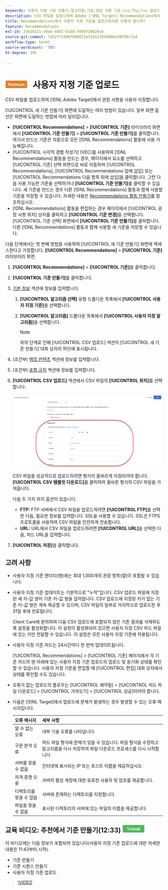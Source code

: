 ```yaml
---
keywords: 사용자 지정 기준 만들기;알고리즘;기준;권장 사항 기준;csv;ftp;csv 업로드
description: CSV 파일을 업로드하여 Adobe [!DNL Target] Recommendations에서 권장 사항을 사용자 지정하는 방법을 알아봅니다.
title: Recommendations에서 사용자 지정 기준을 업로드하려면 어떻게 합니까?
feature: Recommendations
exl-id: 33434121-e0ae-4b82-b1dd-78b9738026cb
source-git-commit: 7a52f7c046fb00672ef1b13704308be39f89c7ad
workflow-type: tm+mt
source-wordcount: '705'
ht-degree: 39%

---
```


# ![PREMIUM](/help/assets/premium.png) 사용자 지정 기준 업로드

CSV 파일을 업로드하여 [!DNL Adobe Target]에서 권장 사항을 사용자 지정합니다.

[!UICONTROL 새 기준 만들기] 화면에 도달하는 여러 방법이 있습니다. 일부 화면 옵션은 화면에 도달하는 방법에 따라 달라집니다.

* **[!UICONTROL Recommendations]** > **[!UICONTROL 기준]** 라이브러리 화면에서 **[!UICONTROL 기준 만들기]** > **[!UICONTROL 기준 만들기]**&#x200B;를 클릭합니다. 여기서 만드는 기준은 자동으로 모든 [!DNL Recommendations] 활동에 사용 가능해집니다.
* [!UICONTROL 시각적 경험 작성기] (VEC)를 사용하여 [!DNL Recommendations] 활동을 만드는 경우, 페이지에서 요소를 선택하고 [!UICONTROL 기준] 선택 화면으로 바로 이동하며 [!UICONTROL Recommendations], [!UICONTROL Recommendations 앞에 삽입] 또는 [!UICONTROL Recommendations 다음 항목 뒤에 삽입]을 클릭합니다. 그런 다음 사용 가능한 기준을 선택하거나 **[!UICONTROL 기준 만들기]**&#x200B;를 클릭할 수 있습니다. 새 기준을 만드는 경우 다른 [!DNL Recommendations] 활동과 함께 사용할 기준을 저장할 수 있습니다. 자세한 내용은 [Recommendations 활동 만들기](/help/c-recommendations/t-create-recs-activity/create-recs-activity.md)를 참조하십시오.
* [!DNL Recommendations] 활동을 편집하는 경우 페이지에서 [!UICONTROL 권장 사항 위치] 상자를 클릭하고 **[!UICONTROL 기준 변경]**&#x200B;을 선택합니다. [!UICONTROL 기준 선택] 화면에서 **[!UICONTROL 기준 만들기]**&#x200B;를 클릭합니다. 다른 [!DNL Recommendations] 활동과 함께 사용할 새 기준을 저장할 수 있습니다.

다음 단계에서는 첫 번째 방법을 사용하여 [!UICONTROL 새 기준 만들기] 화면에 액세스한다고 가정합니다. **[!UICONTROL Recommendations]** > **[!UICONTROL 기준]** 라이브러리 화면.

1. **[!UICONTROL Recommendations]** > **[!UICONTROL 기준]**&#x200B;을 클릭합니다.

1. **[!UICONTROL 기준 만들기]**&#x200B;를 클릭합니다.

1. [기본 정보](/help/c-recommendations/c-algorithms/create-new-algorithm.md#info) 섹션에 정보를 입력합니다.

   1. **[!UICONTROL 알고리즘 선택]** 유형 드롭다운 목록에서 **[!UICONTROL 사용자 지정 기준]**&#x200B;을 선택합니다.

   1. **[!UICONTROL 알고리즘]** 드롭다운 목록에서 **[!UICONTROL 사용자 지정 알고리즘]**&#x200B;을 선택합니다.

      >[!NOTE]
      >
      >위의 단계로 인해 [!UICONTROL CSV 업로드] 섹션이 [!UICONTROL 새 기준 만들기] 대화 상자의 하단에 표시됩니다.

1. (조건부) [백업 컨텐츠](/help/c-recommendations/c-algorithms/create-new-algorithm.md#content) 섹션에 정보를 입력합니다.

1. (조건부) [포함 규칙](/help/c-recommendations/c-algorithms/create-new-algorithm.md#inclusion) 섹션에 정보를 입력합니다.

1. **[!UICONTROL CSV 업로드]** 섹션에서 CSV 파일의 **[!UICONTROL 위치]**&#x200B;를 선택합니다.

   ![CSV 섹션 업로드](assets/upload-csv.png)

   CSV 파일을 성공적으로 업로드하려면 형식이 올바르게 지정되어야 합니다. **[!UICONTROL CSV 템플릿 다운로드]**&#x200B;를 클릭하여 올바른 형식의 CSV 파일을 가져옵니다.

   다음 두 가지 위치 옵션이 있습니다.

   * **FTP:** FTP 서버에서 CSV 파일을 업로드하려면 **[!UICONTROL FTP]**&#x200B;를 선택한 다음, 필요한 정보를 입력합니다. SSL을 사용할 수 있습니다. SSL은 FTPS 프로토콜을 사용하여 CSV 파일을 안전하게 전송합니다.
   * **URL:** URL에서 CSV 파일을 업로드하려면  **[!UICONTROL URL]**&#x200B;을 선택한 다음, 피드 URL을 입력합니다.

1. **[!UICONTROL 저장]**&#x200B;을 클릭합니다.

## 고려 사항

* 사용자 지정 기준 엔티티(행)에는 최대 1,000개의 권장 항목(열)이 포함될 수 있습니다.

* 사용자 지정 기준 업데이트는 기본적으로 &quot;누적&quot;입니다. CSV 업로드 파일에 지정된 새 키-값 쌍이 기존 키-값 쌍을 덮어씁니다. CSV 업로드에 지정된 키가 없는 기존 키-값 쌍은 계속 제공할 수 있으며, CSV 파일의 일부로 마지막으로 업로드한 후 31일 후에 만료됩니다.

   Client Care에 문의하여 다음 CSV 업로드에 포함되지 않은 기존 결과를 삭제하도록 설정을 활성화합니다. 이 설정이 활성화되어 있으면 사용자 지정 CSV 피드 파일에 있는 키만 전달할 수 있습니다. 이 설정은 모든 사용자 지정 기준에 적용됩니다.

* 사용자 지정 기준 피드는 24시간마다 한 번씩 업데이트됩니다.

   [!UICONTROL Recommendations] > [!UICONTROL 기준] 페이지에서 각 기준 카드의 맨 아래에 있는 사용자 지정 기준 업로드의 업로드 및 동기화 상태를 확인할 수 있습니다. 사용자 지정 기준을 편집할 때 [!UICONTROL 편집] 대화 상자에서 상태를 확인할 수도 있습니다.

* 오류가 없는 업로드의 플로우는 [!UICONTROL 예약됨] > [!UICONTROL 피드 파일 다운로드] > [!UICONTROL 가져오기] > [!UICONTROL 성공]이어야 합니다.

* 다음은 [!DNL Target]에서 업로드에 문제가 발생하는 경우 발생할 수 있는 오류 메시지입니다.

   | 오류 메시지 | 세부 사항 |
   |--- |--- |
   | 알 수 없는 오류 | 내부 기술 오류를 나타냅니다. |
   | 구문 분석 오류 | 피드 파일 형식에 문제가 있을 수 있습니다. 파일 형식을 수정하고 알고리즘을 다시 저장하여 파일 다운로드 프로세스를 다시 시작합니다. |
   | 서버를 찾을 수 없음 | 인터넷에 표시되는 IP 또는 호스트 이름을 제공하십시오. |
   | 자격 증명 오류 | 서버의 활성 계정에 대한 유효한 사용자 및 암호를 제공합니다. |
   | 디렉토리를 찾을 수 없음 | 서버에 존재하는 디렉토리를 지정합니다. |
   | 파일을 찾을 수 없음 | 표시된 디렉토리의 서버에 있는 파일의 이름을 제공합니다. |

## 교육 비디오: 추천에서 기준 만들기(12:33) ![튜토리얼 배지](/help/assets/tutorial.png)

이 비디오에는 다음 정보가 포함되어 있습니다(사용자 지정 기준 업로드에 대한 자세한 내용은 11:43부터 시작).

* 기준 만들기
* 기준 시퀀스 만들기
* 사용자 지정 기준 업로드

>[!VIDEO](https://video.tv.adobe.com/v/27694?quality=12)
